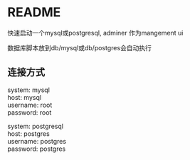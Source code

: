 # README

快速启动一个mysql或postgresql, adminer 作为mangement ui  

数据库脚本放到db/mysql或db/postgres会自动执行  

## 连接方式

system: mysql  
host: mysql  
username: root  
password: root  

system: postgresql  
host: postgres  
username: postgres  
password: postgres  
